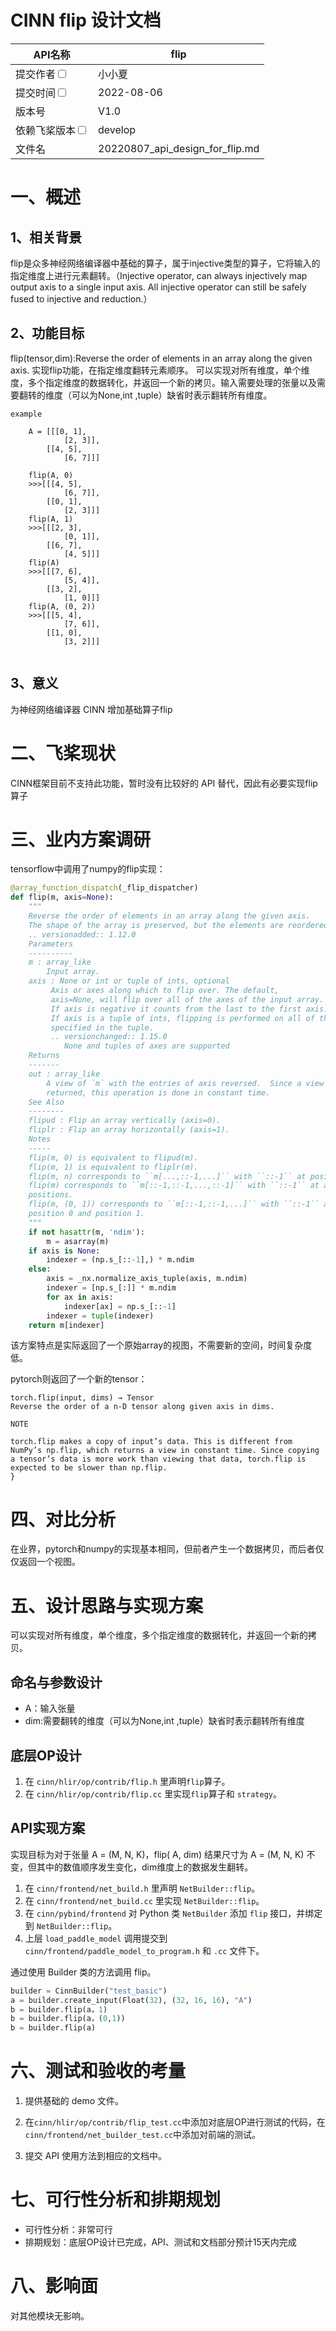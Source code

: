 # CINN flip 设计文档

| API名称                                                      | flip                                                 |
| ------------------------------------------------------------ | ------------------------------------------------------------ |
| 提交作者<input type="checkbox" class="rowselector hidden">   | 小小夏                                                    |
| 提交时间<input type="checkbox" class="rowselector hidden">   | 2022-08-06                                                   |
| 版本号                                                       | V1.0                                                         |
| 依赖飞桨版本<input type="checkbox" class="rowselector hidden"> | develop                                                      |
| 文件名                                                       | 20220807_api_design_for_flip.md<br> |


# 一、概述

## 1、相关背景

flip是众多神经网络编译器中基础的算子，属于injective类型的算子，它将输入的指定维度上进行元素翻转。（Injective operator, can always injectively map output axis to a single input axis. All injective operator can still be safely fused to injective and reduction.）

## 2、功能目标

flip(tensor,dim):Reverse the order of elements in an array along the given axis.
实现flip功能，在指定维度翻转元素顺序。
可以实现对所有维度，单个维度，多个指定维度的数据转化，并返回一个新的拷贝。输入需要处理的张量以及需要翻转的维度（可以为None,int ,tuple）缺省时表示翻转所有维度。
```
example

    A = [[[0, 1],
            [2, 3]],
        [[4, 5],
            [6, 7]]]

    flip(A, 0)
    >>>[[[4, 5],
            [6, 7]],
        [[0, 1],
            [2, 3]]]
    flip(A, 1)
    >>>[[[2, 3],
            [0, 1]],
        [[6, 7],
            [4, 5]]]
    flip(A)
    >>>[[[7, 6],
            [5, 4]],
        [[3, 2],
            [1, 0]]]
    flip(A, (0, 2))
    >>>[[[5, 4],
            [7, 6]],
        [[1, 0],
            [3, 2]]]


```

## 3、意义

为神经网络编译器 CINN 增加基础算子flip

# 二、飞桨现状

CINN框架目前不支持此功能，暂时没有比较好的 API 替代，因此有必要实现flip算子


# 三、业内方案调研



tensorflow中调用了numpy的flip实现：

```python
@array_function_dispatch(_flip_dispatcher)
def flip(m, axis=None):
    """
    Reverse the order of elements in an array along the given axis.
    The shape of the array is preserved, but the elements are reordered.
    .. versionadded:: 1.12.0
    Parameters
    ----------
    m : array_like
        Input array.
    axis : None or int or tuple of ints, optional
         Axis or axes along which to flip over. The default,
         axis=None, will flip over all of the axes of the input array.
         If axis is negative it counts from the last to the first axis.
         If axis is a tuple of ints, flipping is performed on all of the axes
         specified in the tuple.
         .. versionchanged:: 1.15.0
            None and tuples of axes are supported
    Returns
    -------
    out : array_like
        A view of `m` with the entries of axis reversed.  Since a view is
        returned, this operation is done in constant time.
    See Also
    --------
    flipud : Flip an array vertically (axis=0).
    fliplr : Flip an array horizontally (axis=1).
    Notes
    -----
    flip(m, 0) is equivalent to flipud(m).
    flip(m, 1) is equivalent to fliplr(m).
    flip(m, n) corresponds to ``m[...,::-1,...]`` with ``::-1`` at position n.
    flip(m) corresponds to ``m[::-1,::-1,...,::-1]`` with ``::-1`` at all
    positions.
    flip(m, (0, 1)) corresponds to ``m[::-1,::-1,...]`` with ``::-1`` at
    position 0 and position 1.
    """
    if not hasattr(m, 'ndim'):
        m = asarray(m)
    if axis is None:
        indexer = (np.s_[::-1],) * m.ndim
    else:
        axis = _nx.normalize_axis_tuple(axis, m.ndim)
        indexer = [np.s_[:]] * m.ndim
        for ax in axis:
            indexer[ax] = np.s_[::-1]
        indexer = tuple(indexer)
    return m[indexer]
```

该方案特点是实际返回了一个原始array的视图，不需要新的空间，时间复杂度低。

pytorch则返回了一个新的tensor：

```
torch.flip(input, dims) → Tensor
Reverse the order of a n-D tensor along given axis in dims.

NOTE

torch.flip makes a copy of input’s data. This is different from NumPy’s np.flip, which returns a view in constant time. Since copying a tensor’s data is more work than viewing that data, torch.flip is expected to be slower than np.flip.
}
```

# 四、对比分析

在业界，pytorch和numpy的实现基本相同，但前者产生一个数据拷贝，而后者仅仅返回一个视图。

# 五、设计思路与实现方案

可以实现对所有维度，单个维度，多个指定维度的数据转化，并返回一个新的拷贝。

## 命名与参数设计

- A：输入张量
- dim:需要翻转的维度（可以为None,int ,tuple）缺省时表示翻转所有维度

## 底层OP设计

1. 在 `cinn/hlir/op/contrib/flip.h` 里声明`flip`算子。
2. 在 `cinn/hlir/op/contrib/flip.cc` 里实现`flip`算子和 `strategy`。

## API实现方案

实现目标为对于张量 A = (M, N, K)，flip( A, dim) 结果尺寸为 A = (M, N, K) 不变，但其中的数值顺序发生变化，dim维度上的数据发生翻转。

1. 在 `cinn/frontend/net_build.h` 里声明 `NetBuilder::flip`。
2. 在 `cinn/frontend/net_build.cc` 里实现 `NetBuilder::flip`。
3. 在 `cinn/pybind/frontend` 对 Python 类 `NetBuilder` 添加 `flip` 接口，并绑定到 `NetBuilder::flip`。
4. 上层 `load_paddle_model` 调用提交到 `cinn/frontend/paddle_model_to_program.h` 和 `.cc` 文件下。

通过使用 Builder 类的方法调用 flip。

```python
builder = CinnBuilder("test_basic")
a = builder.create_input(Float(32), (32, 16, 16), "A")
b = builder.flip(a，1)
b = builder.flip(a，(0,1))
b = builder.flip(a)
```

# 六、测试和验收的考量

1. 提供基础的 demo 文件。

2. 在`cinn/hlir/op/contrib/flip_test.cc`中添加对底层OP进行测试的代码，在`cinn/frontend/net_builder_test.cc`中添加对前端的测试。
3. 提交 API 使用方法到相应的文档中。

# 七、可行性分析和排期规划

- 可行性分析：非常可行
- 排期规划：底层OP设计已完成，API、测试和文档部分预计15天内完成

# 八、影响面

对其他模块无影响。

